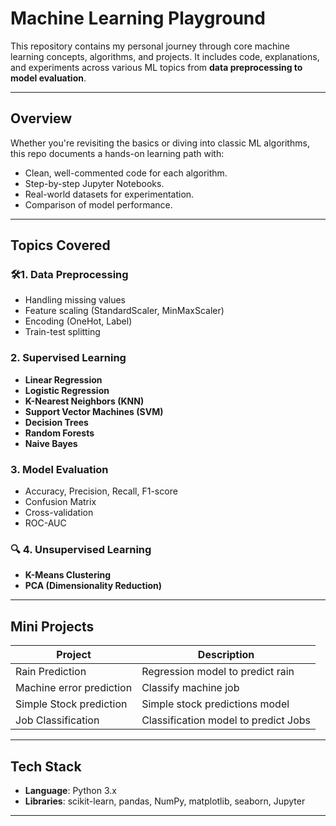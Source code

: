 # Machine Learning Playground

This repository contains my personal journey through core machine learning concepts, algorithms, and projects. It includes code, explanations, and experiments across various ML topics from **data preprocessing to model evaluation**.

---

## Overview

Whether you're revisiting the basics or diving into classic ML algorithms, this repo documents a hands-on learning path with:

- Clean, well-commented code for each algorithm.
- Step-by-step Jupyter Notebooks.
- Real-world datasets for experimentation.
- Comparison of model performance.

---

## Topics Covered

### 🛠**1. Data Preprocessing**
- Handling missing values
- Feature scaling (StandardScaler, MinMaxScaler)
- Encoding (OneHot, Label)
- Train-test splitting

### **2. Supervised Learning**
- **Linear Regression**
- **Logistic Regression**
- **K-Nearest Neighbors (KNN)**
- **Support Vector Machines (SVM)**
- **Decision Trees**
- **Random Forests**
- **Naive Bayes**

### **3. Model Evaluation**
- Accuracy, Precision, Recall, F1-score
- Confusion Matrix
- Cross-validation
- ROC-AUC

### 🔍 **4. Unsupervised Learning**
- **K-Means Clustering**
- **PCA (Dimensionality Reduction)**

---

## Mini Projects

| Project                     | Description                                       
|----------------------------|---------------------------------------------------|
| Rain Prediction            | Regression model to predict rain                  |
| Machine error prediction   | Classify machine job                              | 
| Simple Stock prediction    | Simple stock predictions model                    |
| Job Classification         | Classification model to predict Jobs              |

---

## Tech Stack

- **Language**: Python 3.x
- **Libraries**: scikit-learn, pandas, NumPy, matplotlib, seaborn, Jupyter
---
